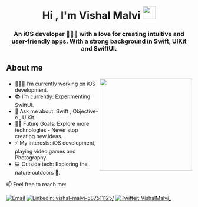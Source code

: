 <h1 align="center"><b>Hi , I'm Vishal Malvi </b><img src="https://media.giphy.com/media/hvRJCLFzcasrR4ia7z/giphy.gif" width="35"></h1>

<h3 align="center"> An iOS developer 🧑🏽‍💻 with a love for creating intuitive and user-friendly apps. With a strong background in Swift, UIKit and SwiftUI. </h3>

## **About me**
<picture> <img align="right" src="https://user-images.githubusercontent.com/97470591/211007344-adf1cb3d-93d9-447a-af88-29403126c5c1.gif" width = 250px></picture>

### 
- 🧑🏽‍💻 I’m currently working on iOS development.
- 📚 I’m currently: Experimenting SwiftUI.
- 💬 Ask me about: Swift , Objective-c , UIKit.
- 💪🏼 Future Goals: Explore more technologies - Never stop creating new ideas.
- ⚡ My interests: iOS development, playing video games and Photography.
- 💻 Outside tech: Exploring the nature outdoors 🌴.

📫  Feel free to reach me:

[![Email](https://img.shields.io/badge/Email-%40vishal7malvi@gmail.com%20-blue)](mailto:vishal7malvi@gmail.com?)
[![Linkedin: vishal-malvi-587511125/](https://img.shields.io/badge/-VishalMalvi-blue?style=flat-square&logo=Linkedin&logoColor=white&link=https://www.linkedin.com/in/vishal-malvi-587511125/)](https://www.linkedin.com/in/vishal-malvi-587511125/)
[![Twitter: VishalMalvi_](https://img.shields.io/twitter/follow/VishalMalvi_?style=social)](https://twitter.com/VishalMalvi_)
